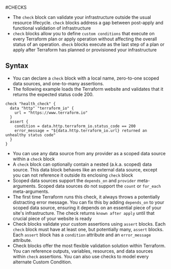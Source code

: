 #CHECKS
- The `check` block can validate your infrastructure outside the usual resource lifecycle. `check` blocks address a gap between post-apply and functional validation of infrastructure
- `check` blocks allow you to define `custom conditions` that execute on every Terraform plan or apply operation without affecting the overall status of an operation. `dheck` blocks execute as the last step of a plan or apply after Terraform has planned or provisioned your infrastructure
## Syntax
- You can declare a `check` block with a local name, zero-to-one scoped data sources, and one-to-many assertions.
- The following example loads the Terraform website and validates that it returns the expected status code 200.
```
check "health_check" {
  data "http" "terraform_io" {
    url = "https://www.terraform.io"
  }
  assert {
    condition = data.http.terraform_io.status_code == 200
    error_message = "${data.http.terraform_io.url} returned an unhealthy status code"
  }
}
```
- You can use any data source from any provider as a scoped data source within a `check` block
- A `check` block can optionally contain a nested (a.k.a. scoped) data source. This data block behaves like an external data source, except you can not reference it outside its enclosing `check` block
- Scoped data sources support the `depends_on` and `provider` meta-arguments. Scoped data sources do not support the `count` or `for_each` meta-arguments.
- The first time Terraform runs this check, it always throws a potentially distracting error message. You can fix this by adding `depends_on` to your scoped data source, ensuring it depends on an essential piece of your site's infrastructure. The check returns `known after apply` until that crucial piece of your website is ready
- Check blocks validate your custom assertions using `assert` blocks. Each `check` block must have at least one, but potentially many, `assert` blocks. Each `assert` block has a `condition` attribute and an `error_message` attribute.
- Check blocks offer the most flexible validation solution within Terraform. You can reference outputs, variables, resources, and data sources within `check` assertions. You can also use checks to model every alternate Custom Condition.
